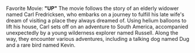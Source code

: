 

Favorite Movie:  **"UP"** The movie follows the story of an elderly widower named Carl Fredricksen, who embarks on a journey to fulfill his late wife's dream of visiting a place they always dreamed of. Using helium balloons to lift his house, Carl sets off on an adventure to South America, accompanied unexpectedly by a young wilderness explorer named Russell. Along the way, they encounter various adventures, including a talking dog named Dug and a rare bird named Kevin.
